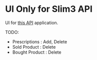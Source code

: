 UI Only for Slim3 API
=====================

UI for [this API][1] application.

TODO:
 - Prescriptions : Add, Delete 
 - Sold Product : Delete
 - Bought Product : Delete












[1]: https://github.com/saumya/Slim3Basics